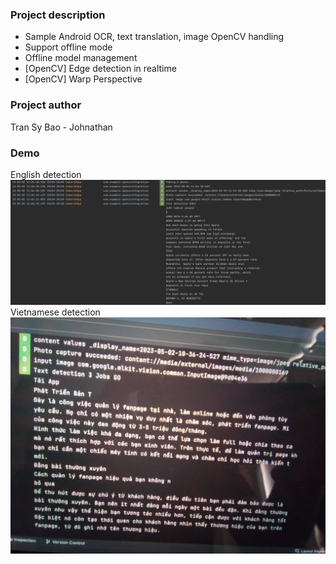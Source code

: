 ### Project description
- Sample Android OCR, text translation, image OpenCV handling
- Support offline mode
- Offline model management
- [OpenCV] Edge detection in realtime
- [OpenCV] Warp Perspective

### Project author
Tran Sy Bao - Johnathan

### Demo
English detection
![English detection](./english-detection.png)
Vietnamese detection
![Vietnamese detection](./vietnamese-detection.jpg)
